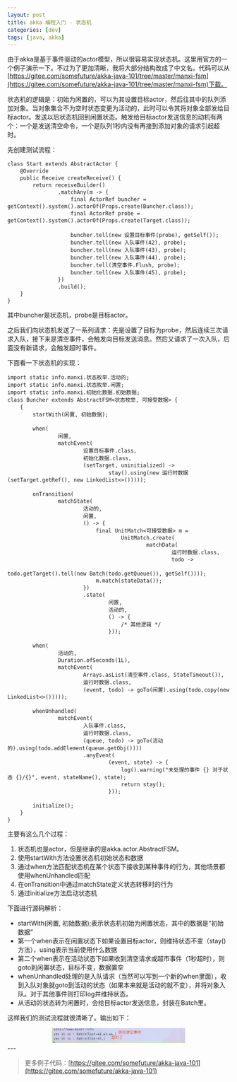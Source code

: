 ```yaml
---
layout: post
title: akka 编程入门 - 状态机
categories: [dev]
tags: [java, akka]
---
```

由于akka是基于事件驱动的actor模型，所以很容易实现状态机。这里用官方的一个例子演示一下。不过为了更加清晰，我将大部分结构改成了中文名。代码可以从[https://gitee.com/somefuture/akka-java-101/tree/master/manxi-fsm](https://gitee.com/somefuture/akka-java-101/tree/master/manxi-fsm)下载。

状态机的逻辑是：初始为闲置的，可以为其设置目标actor，然后往其中的队列添加对象。当对象集合不为空时状态变更为活动的，此时可以令其将对象全部发给目标actor。发送以后状态机回到闲置状态。触发给目标actor发送信息的动机有两个：一个是发送清空命令，一个是队列1秒内没有再接到添加对象的请求引起超时。

先创建测试流程：
```
class Start extends AbstractActor {
    @Override
    public Receive createReceive() {
        return receiveBuilder()
                .matchAny(m -> {
                    final ActorRef buncher = getContext().system().actorOf(Props.create(Buncher.class));
                    final ActorRef probe = getContext().system().actorOf(Props.create(Target.class));

                    buncher.tell(new 设置目标事件(probe), getSelf());
                    buncher.tell(new 入队事件(42), probe);
                    buncher.tell(new 入队事件(43), probe);
                    buncher.tell(new 入队事件(44), probe);
                    buncher.tell(清空事件.Flush, probe);
                    buncher.tell(new 入队事件(45), probe);
                })
                .build();
    }
}
```
其中buncher是状态机，probe是目标actor。

之后我们向状态机发送了一系列请求：先是设置了目标为probe，然后连续三次请求入队，接下来是清空事件，会触发向目标发送消息。然后又请求了一次入队，后面没有新请求，会触发超时事件。

下面看一下状态机的实现：
```
import static info.manxi.状态枚举.活动的;
import static info.manxi.状态枚举.闲置;
import static info.manxi.初始化数据.初始数据;
class Buncher extends AbstractFSM<状态枚举, 可接受数据> {
    {
        startWith(闲置, 初始数据);

        when(
                闲置,
                matchEvent(
                        设置目标事件.class,
                        初始化数据.class,
                        (setTarget, uninitialized) ->
                                stay().using(new 运行时数据(setTarget.getRef(), new LinkedList<>()))));

        onTransition(
                matchState(
                        活动的,
                        闲置,
                        () -> {
                            final UnitMatch<可接受数据> m =
                                    UnitMatch.create(
                                            matchData(
                                                    运行时数据.class,
                                                    todo ->
                                                            todo.getTarget().tell(new Batch(todo.getQueue()), getSelf())));
                            m.match(stateData());
                        })
                        .state(
                                闲置,
                                活动的,
                                () -> {
                                    /* 其他逻辑 */
                                }));

        when(
                活动的,
                Duration.ofSeconds(1L),
                matchEvent(
                        Arrays.asList(清空事件.class, StateTimeout()),
                        运行时数据.class,
                        (event, todo) -> goTo(闲置).using(todo.copy(new LinkedList<>()))));

        whenUnhandled(
                matchEvent(
                        入队事件.class,
                        运行时数据.class,
                        (queue, todo) -> goTo(活动的).using(todo.addElement(queue.getObj())))
                        .anyEvent(
                                (event, state) -> {
                                    log().warning("未处理的事件 {} 对于状态 {}/{}", event, stateName(), state);
                                    return stay();
                                }));

        initialize();
    }
}
```
主要有这么几个过程：
1. 状态机也是actor，但是继承的是akka.actor.AbstractFSM。
2. 使用startWith方法设置状态机初始状态和数据
3. 通过when方法匹配状态机在某个状态下接收到某种事件的行为，其他场景都使用whenUnhandled匹配
4. 在onTransition中通过matchState定义状态转移时的行为
5. 通过initialize方法启动状态机

下面进行源码解析：
- startWith(闲置, 初始数据);表示状态机初始为闲置状态，其中的数据是“初始数据”
- 第一个when表示在闲置状态下如果设置目标actor，则维持状态不变（stay()方法），using表示当前使用什么数据
- 第二个when表示在活动状态下如果收到清空请求或超市事件（1秒超时），则goto到闲置状态，目标不变，数据置空
- whenUnhandled处理的是入队请求（当然可以写到一个新的when里面），收到入队对象就goto到活动的状态（如果本来就是活动的就不变），并将对象入队。对于其他事件则打印log并维持状态。
- 从活动的状态转为闲置时，会给目标actor发送信息，封装在Batch里。

这样我们的测试流程就很清晰了。输出如下：
<div align="center">
<img width="60%" src="/images/post/akkafsm.png">
</div>
---

> 更多例子代码：[https://gitee.com/somefuture/akka-java-101](https://gitee.com/somefuture/akka-java-101)